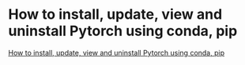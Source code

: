 # How to install, update, view and uninstall Pytorch using conda, pip
[How to install, update, view and uninstall Pytorch using conda, pip](https://aiwithcloud.com/2022/09/19/how_to_install_update_view_and_uninstall_pytorch_using_conda_pip/)